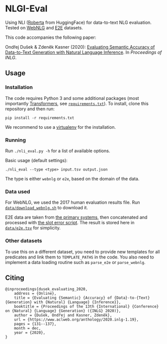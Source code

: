 NLGI-Eval
=========

Using NLI ([Roberta](https://huggingface.co/roberta-large-mnli) from HuggingFace) for data-to-text NLG evaluation. 
Tested on [WebNLG](https://webnlg-challenge.loria.fr/challenge_2017/) and [E2E](https://github.com/tuetschek/e2e-eval) datasets.

This code accompanies the following paper:

Ondřej Dušek & Zdeněk Kasner (2020): [Evaluating Semantic Accuracy of Data-to-Text Generation with Natural Language Inference](https://www.aclweb.org/anthology/2020.inlg-1.19/). In _Proceedings of INLG_.

Usage
-----

### Installation

The code requires Python 3 and some additional packages (most importantly [Transformers](https://huggingface.co/), see [`requirements.txt`](./requirements.txt)). To install, clone this repository and then run:
```
pip install -r requirements.txt
```
We recommend to use a [virtualenv](https://virtualenv.pypa.io/en/latest/) for the installation.

### Running

Run `./nli_eval.py -h` for a list of available options.

Basic usage (default settings):
```
./nli_eval --type <type> input.tsv output.json
```
The type is either `webnlg` or `e2e`, based on the domain of the data.

### Data used

For WebNLG, we used the 2017 human evaluation results file. Run [`data/download_webnlg.sh`](data/download_webnlg.sh) to download it.

E2E data are taken from [the primary systems](https://github.com/tuetschek/e2e-eval), then concatenated and processed with [the slot error script](https://github.com/tuetschek/e2e-cleaning). The result is stored here in [`data/e2e.tsv`](data/e2e.tsv) for simplicity.

### Other datasets

To use this on a different dataset, you need to provide new templates for all predicates and link them to `TEMPLATE_PATHS` in the code. You also need to implement a data loading routine such as `parse_e2e` or `parse_webnlg`.


Citing
------

```
@inproceedings{dusek_evaluating_2020,
	address = {Online},
	title = {Evaluating {Semantic} {Accuracy} of {Data}-to-{Text} {Generation} with {Natural} {Language} {Inference}},
	booktitle = {Proceedings of the 13th {International} {Conference} on {Natural} {Language} {Generation} ({INLG} 2020)},
	author = {Dušek, Ondřej and Kasner, Zdeněk},
	url = {https://www.aclweb.org/anthology/2020.inlg-1.19},
	pages = {131--137},
	month = dec,
	year = {2020},
}
```
